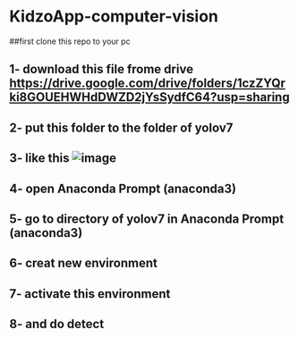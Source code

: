 # KidzoApp-computer-vision
##first clone this repo to your pc
## 1-  download this file frome drive https://drive.google.com/drive/folders/1czZYQrki8GOUEHWHdDWZD2jYsSydfC64?usp=sharing
## 2- put this folder to the folder of yolov7
## 3-  like this ![image](https://github.com/KidzoApp-comp-490/KidzoApp-computer-vision/assets/86850441/be8fb9be-fb47-4a2c-a95d-5bf69e46279d)
## 4- open Anaconda Prompt (anaconda3)
## 5- go to directory of yolov7 in Anaconda Prompt (anaconda3)
## 6- creat new environment 
## 7- activate this environment 
## 8- and do detect  
